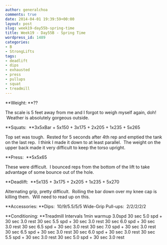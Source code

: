 ```yaml
---
author: generalchoa
comments: true
date: 2014-04-01 19:39:59+00:00
layout: post
slug: week19-day55b-spring-time
title: Week19 - Day55B - Spring Time
wordpress_id: 1489
categories:
- B
- StrongLifts
tags:
- deadlift
- dips
- exhausted
- press
- pullups
- squat
- treadmill
---
```


**Weight: **??

The scale is 5 feet away from me and I forgot to weigh myself again, doh!  Weather is absolutely gorgeous outside.

**Squats:  **3x5xBar + 5x150 + 3x175 + 2x205 + 1x235 + 5x265

Top set was tough.  Rested for 5 seconds after 4th rep and emptied the tank on the last rep.  I think I made it down to at least parallel.  The weight on the upper back made it very difficult to keep the torso upright.

**Press:  **5x5x65

These were difficult.  I bounced reps from the bottom of the lift to take advantage of some bounce out of the hole.

**Deadlift:  **5x135 + 3x175 + 2x205 + 1x235 + 5x270

Alternating grip, pretty difficult.  Rolling the bar down over my knee cap is killing them.  Will need to read up on this.

**Accessories:
**Dips:  10/9/5.5/5/5
Wide-Grip Pull-ups:  2/2/2/2/2

**Conditioning:
**Treadmill Intervals
1min warmup 3.0spd
30 sec 5.0 spd + 30 sec 3.0 rest
30 sec 5.5 spd + 30 sec 3.0 rest
30 sec 6.0 spd + 30 sec 3.0 rest
30 sec 6.5 spd + 30 sec 3.0 rest
30 sec 7.0 spd + 30 sec 3.0 rest
30 sec 6.5 spd + 30 sec 3.0 rest
30 sec 6.0 spd + 30 sec 3.0 rest
30 sec 5.5 spd + 30 sec 3.0 rest
30 sec 5.0 spd + 30 sec 3.0 rest
